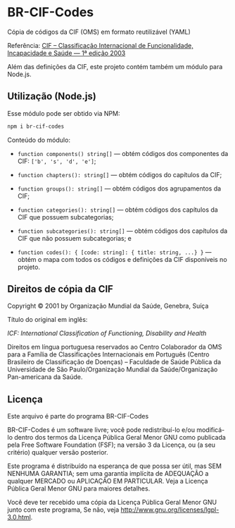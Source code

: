 # BR-CIF-Codes

Cópia de códigos da CIF (OMS) em formato reutilizável (YAML)

Referência: [CIF &ndash; Classificação Internacional de Funcionalidade, Incapacidade e Saúde &mdash; 1&ordf; edição 2003]

Além das definições da CIF, este projeto contém também um módulo para Node.js.

## Utilização (Node.js)

Esse módulo pode ser obtido via NPM:

```bash
npm i br-cif-codes
```

Conteúdo do módulo:

- `function components() string[]` &mdash; obtém códigos dos componentes da CIF:
  `['b', 's', 'd', 'e']`;

- `function chapters(): string[]` &mdash; obtém códigos do capítulos da CIF;
- `function groups(): string[]` &mdash; obtém códigos dos agrupamentos da CIF;

- `function categories(): string[]` &mdash; obtém códigos dos capítulos da CIF
  que possuem subcategorias;

- `function subcategories(): string[]` &mdash; obtém códigos dos capítulos da
  CIF que não possuem subcategorias; e

- `function codes(): { [code: string]: { title: string, ...} }` &mdash; obtém o
  mapa com todos os códigos e definições da CIF disponíveis no projeto.

## Direitos de cópia da CIF

Copyright © 2001 by Organização Mundial da Saúde, Genebra, Suíça

Título do original em inglês:

*ICF: International Classification of Functioning, Disability and Health*

Direitos em língua portuguesa reservados ao Centro Colaborador da OMS para a
Família de Classificações Internacionais em Português (Centro Brasileiro de
Classificação de Doenças) – Faculdade de Saúde Pública da Universidade de São
Paulo/Organização Mundial da Saúde/Organização Pan-americana da Saúde.

## Licença

Este arquivo é parte do programa BR-CIF-Codes

BR-CIF-Codes é um software livre; você pode redistribuí-lo e/ou
modificá-lo dentro dos termos da Licença Pública Geral Menor GNU como
publicada pela Free Software Foundation (FSF); na versão 3 da
Licença, ou (a seu critério) qualquer versão posterior.

Este programa é distribuído na esperança de que possa ser útil,
mas SEM NENHUMA GARANTIA; sem uma garantia implícita de ADEQUAÇÃO
a qualquer MERCADO ou APLICAÇÃO EM PARTICULAR. Veja a
Licença Pública Geral Menor GNU para maiores detalhes.

Você deve ter recebido uma cópia da Licença Pública Geral Menor GNU junto
com este programa, Se não, veja <http://www.gnu.org/licenses/lgpl-3.0.html>.

[CIF &ndash; Classificação Internacional de Funcionalidade, Incapacidade e Saúde &mdash; 1&ordf; edição 2003]: https://apps.who.int/iris/bitstream/handle/10665/42407/9788531407840_por.pdf?sequence=111&isAllowed=y

